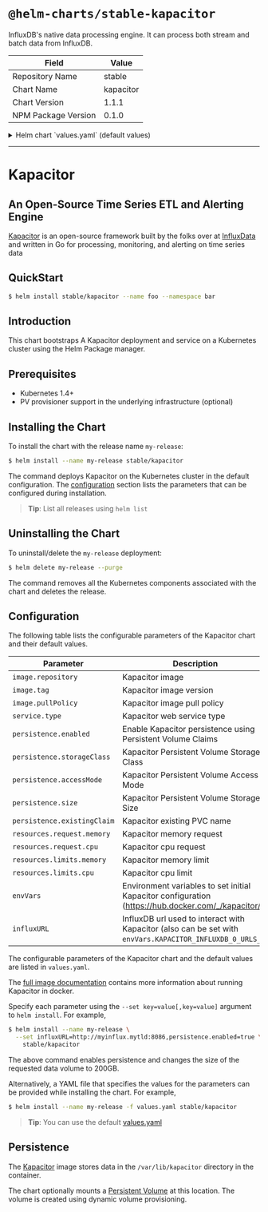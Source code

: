 # `@helm-charts/stable-kapacitor`

InfluxDB's native data processing engine. It can process both stream and batch data from InfluxDB.

| Field               | Value     |
| ------------------- | --------- |
| Repository Name     | stable    |
| Chart Name          | kapacitor |
| Chart Version       | 1.1.1     |
| NPM Package Version | 0.1.0     |

<details>

<summary>Helm chart `values.yaml` (default values)</summary>

```yaml
## kapacitor image version
## ref: https://hub.docker.com/r/library/kapacitor/tags/
##
image:
  repository: 'kapacitor'
  tag: '1.5.2-alpine'
  pullPolicy: 'IfNotPresent'

## Specify a service type, defaults to NodePort
## ref: http://kubernetes.io/docs/user-guide/services/
##
service:
  type: ClusterIP

## Persist data to a persistent volume
## ref: http://kubernetes.io/docs/user-guide/persistent-volumes/
##
persistence:
  enabled: true
  ## kapacitor data Persistent Volume Storage Class
  ## If defined, storageClassName: <storageClass>
  ## If set to "-", storageClassName: "", which disables dynamic provisioning
  ## If undefined (the default) or set to null, no storageClassName spec is
  ##   set, choosing the default provisioner.  (gp2 on AWS, standard on
  ##   GKE, AWS & OpenStack)
  ##
  # storageClass: "-"
  accessMode: ReadWriteOnce
  size: 8Gi
  # existingClaim: ""

## Configure resource requests and limits
## ref: http://kubernetes.io/docs/user-guide/compute-resources/
##
resources:
  requests:
    memory: 256Mi
    cpu: 0.1
  limits:
    memory: 2Gi
    cpu: 2
## Set the environment variables for kapacitor (or anything else you want to use)
## ref: https://hub.docker.com/_/kapacitor/
##
# Examples below
#
# envVars:
#   KAPACITOR_SLACK_ENABLED: true
#   KAPACITOR_SLACK_URL: "http://slack.com/xxxxx/xxxxx/xxxx/xxxxxxx"
#
# or, at your terminal, with
#
# helm install --name kapacitor-rls --set influxURL=http://influxurl.com,envVars.KAPACITOR_SLACK_ENABLED=true,envVars.KAPACITOR_SLACK_URL="http://slack.com/xxxxx/xxxxx/xxxx/xxxxxxx" stable/kapacitor

## Set the URL of InfluxDB instance to create subscription on
## ref: https://docs.influxdata.com/kapacitor/v1.1/introduction/getting_started/
##
# influxURL: http://influxdb-influxdb.tick:8086
```

</details>

---

# Kapacitor

## An Open-Source Time Series ETL and Alerting Engine

[Kapacitor](https://github.com/influxdata/kapacitor) is an open-source framework built by the folks over at [InfluxData](https://influxdata.com) and written in Go for processing, monitoring, and alerting on time series data

## QuickStart

```bash
$ helm install stable/kapacitor --name foo --namespace bar
```

## Introduction

This chart bootstraps A Kapacitor deployment and service on a Kubernetes cluster using the Helm Package manager.

## Prerequisites

- Kubernetes 1.4+
- PV provisioner support in the underlying infrastructure (optional)

## Installing the Chart

To install the chart with the release name `my-release`:

```bash
$ helm install --name my-release stable/kapacitor
```

The command deploys Kapacitor on the Kubernetes cluster in the default configuration. The [configuration](#configuration) section lists the parameters that can be configured during installation.

> **Tip**: List all releases using `helm list`

## Uninstalling the Chart

To uninstall/delete the `my-release` deployment:

```bash
$ helm delete my-release --purge
```

The command removes all the Kubernetes components associated with the chart and deletes the release.

## Configuration

The following table lists the configurable parameters of the Kapacitor chart and their default values.

| Parameter                   | Description                                                                                               | Default                              |
| --------------------------- | --------------------------------------------------------------------------------------------------------- | ------------------------------------ |
| `image.repository`          | Kapacitor image                                                                                           | `kapacitor`                          |
| `image.tag`                 | Kapacitor image version                                                                                   | `1.5.2-alpine`                       |
| `image.pullPolicy`          | Kapacitor image pull policy                                                                               | `IfNotPresent`                       |
| `service.type`              | Kapacitor web service type                                                                                | `ClusterIP`                          |
| `persistence.enabled`       | Enable Kapacitor persistence using Persistent Volume Claims                                               | `false`                              |
| `persistence.storageClass`  | Kapacitor Persistent Volume Storage Class                                                                 | `default`                            |
| `persistence.accessMode`    | Kapacitor Persistent Volume Access Mode                                                                   | `ReadWriteOnce`                      |
| `persistence.size`          | Kapacitor Persistent Volume Storage Size                                                                  | `8Gi`                                |
| `persistence.existingClaim` | Kapacitor existing PVC name                                                                               | `nil`                                |
| `resources.request.memory`  | Kapacitor memory request                                                                                  | `256Mi`                              |
| `resources.request.cpu`     | Kapacitor cpu request                                                                                     | `0.1`                                |
| `resources.limits.memory`   | Kapacitor memory limit                                                                                    | `2Gi`                                |
| `resources.limits.cpu`      | Kapacitor cpu limit                                                                                       | `2`                                  |
| `envVars`                   | Environment variables to set initial Kapacitor configuration (https://hub.docker.com/_/kapacitor/)        | `{}`                                 |
| `influxURL`                 | InfluxDB url used to interact with Kapacitor (also can be set with `envVars.KAPACITOR_INFLUXDB_0_URLS_0`) | `http://influxdb-influxdb.tick:8086` |

The configurable parameters of the Kapacitor chart and the default values are listed in `values.yaml`.

The [full image documentation](https://hub.docker.com/_/kapacitor/) contains more information about running Kapacitor in docker.

Specify each parameter using the `--set key=value[,key=value]` argument to `helm install`. For example,

```bash
$ helm install --name my-release \
  --set influxURL=http://myinflux.mytld:8086,persistence.enabled=true \
    stable/kapacitor
```

The above command enables persistence and changes the size of the requested data volume to 200GB.

Alternatively, a YAML file that specifies the values for the parameters can be provided while installing the chart. For example,

```bash
$ helm install --name my-release -f values.yaml stable/kapacitor
```

> **Tip**: You can use the default [values.yaml](values.yaml)

## Persistence

The [Kapacitor](https://hub.docker.com/_/kapacitor/) image stores data in the `/var/lib/kapacitor` directory in the container.

The chart optionally mounts a [Persistent Volume](http://kubernetes.io/docs/user-guide/persistent-volumes/) at this location. The volume is created using dynamic volume provisioning.
